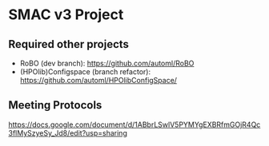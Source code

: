# SMAC v3 Project

## Required other projects

* RoBO (dev branch): https://github.com/automl/RoBO
* (HPOlib)Configspace (branch refactor): https://github.com/automl/HPOlibConfigSpace/

## Meeting Protocols

https://docs.google.com/document/d/1ABbrLSwlV5PYMYgEXBRfmGOjR4Qc3flMySzyeSy_Jd8/edit?usp=sharing
